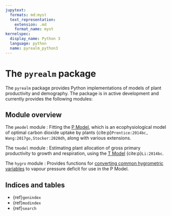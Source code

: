 ```yaml
---
jupytext:
  formats: md:myst
  text_representation:
    extension: .md
    format_name: myst
kernelspec:
  display_name: Python 3
  language: python
  name: pyrealm_python3
---
```


# The `pyrealm` package

The `pyrealm` package provides Python implementations of models of plant productivity
and demography. The package is in active development and currently provides the
following modules:

## Module overview

The `pmodel` module
: Fitting the [P Model](users/pmodel/module_overview), which is an ecophysiological
  model of optimal carbon dioxide uptake by plants {cite:p}`Prentice:2014bc,
  Wang:2017go,Stocker:2020dh`, along with various extensions.

The `tmodel` module
: Estimating plant allocation of gross primary productivity to growth and respiration,
  using the [T Model](users/tmodel/tmodel) {cite:p}`Li:2014bc`.

The `hygro` module
: Provides functions for [converting common hygrometric variables](users/hygro) to
  vapour pressure deficit for use in the P Model.

## Indices and tables

* {ref}`genindex`
* {ref}`modindex`
* {ref}`search`
